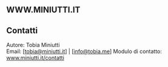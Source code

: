 ## WWW.MINIUTTI.IT
## Contatti

Autore: Tobia Miniutti  
Email: [tobia@miniutti.it] | [info@tobia.me]
Modulo di contatto: www.miniutti.it/contatti
